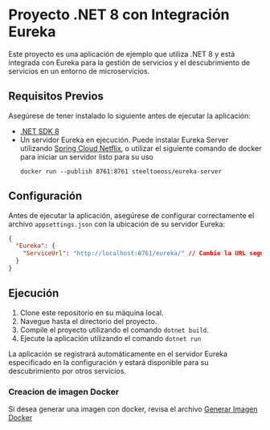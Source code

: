 # Proyecto .NET 8 con Integración Eureka

Este proyecto es una aplicación de ejemplo que utiliza .NET 8 y está integrada con Eureka para la gestión de servicios y el descubrimiento de servicios en un entorno de microservicios.

## Requisitos Previos

Asegúrese de tener instalado lo siguiente antes de ejecutar la aplicación:

- [.NET SDK 8](https://dotnet.microsoft.com/download/dotnet/8.0)
- Un servidor Eureka en ejecución. Puede instalar Eureka Server utilizando [Spring Cloud Netflix](https://spring.io/projects/spring-cloud-netflix), o utilizar el siguiente comando de docker para iniciar un servidor listo para su uso
  ```shell
  docker run --publish 8761:8761 steeltoeoss/eureka-server
  ```

## Configuración

Antes de ejecutar la aplicación, asegúrese de configurar correctamente el archivo `appsettings.json` con la ubicación de su servidor Eureka:

```json
{
  "Eureka": {
    "ServiceUrl": "http://localhost:8761/eureka/" // Cambie la URL según la configuración de su servidor Eureka
  }
}
```

## Ejecución

1. Clone este repositorio en su máquina local.
2. Navegue hasta el directorio del proyecto.
3. Compile el proyecto utilizando el comando `dotnet build`.
4. Ejecute la aplicación utilizando el comando `dotnet run`

La aplicación se registrará automáticamente en el servidor Eureka especificado en la configuración y estará disponible para su descubrimiento por otros servicios.


### Creacion de imagen Docker

Si desea generar una imagen con docker, revisa el archivo [Generar Imagen Docker](INSTALL.MD)
